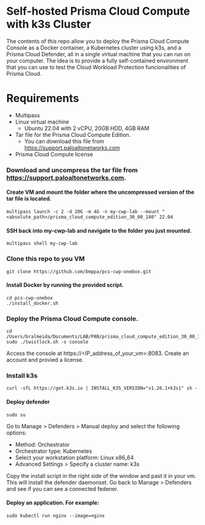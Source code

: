 # Self-hosted Prisma Cloud Compute with k3s Cluster
The contents of this repo allow you to deploy the Prisma Cloud Compute Console as a Docker container, a Kubernetes cluster using k3s, and a Prisma Cloud Defender, all in a single virtual machine that you can run on your computer. The idea is to provide a fully self-contained environment that you can use to test the Cloud Workload Protection funcionalities of Prisma Cloud.

# Requirements
- Multipass
- Linux virtual machine
  - Ubuntu 22.04 with 2 vCPU, 20GB HDD, 4GB RAM
- Tar file for the Prisma Cloud Compute Edition.
  - You can download this file from https://support.paloaltonetworks.com
- Prisma Cloud Compute license

### Download and uncompress the tar file from https://support.paloaltonetworks.com.

#### Create VM and mount the folder where the uncompressed version of the tar file is located.

```
multipass launch -c 2 -d 20G -m 4G -n my-cwp-lab --mount "<absolute_path>/prisma_cloud_compute_edition_30_00_140" 22.04
```

#### SSH back into my-cwp-lab and navigate to the folder you just mounted.

```
multipass shell my-cwp-lab
```

### Clone this repo to you VM

```
git clone https://github.com/bmppa/pcs-cwp-onebox.git
```

#### Install Docker by running the provided script.

```
cd pcs-cwp-onebox
./install_docker.sh
```

### Deploy the Prisma Cloud Compute console.

```
cd /Users/bralmeida/Documents/LAB/PAN/prisma_cloud_compute_edition_30_00_140/
sudo ./twistlock.sh -s console
```

Access the console at https://<IP_address_of_your_vm>:8083. Create an account and provied a license.

### Install k3s

```
curl -sfL https://get.k3s.io | INSTALL_K3S_VERSION="v1.26.1+k3s1" sh -
```

#### Deploy defender

```
sudo su
```

Go to Manage > Defenders > Manual deploy and select the following options:
- Method: Orchestrator
- Orchestrator type: Kubernetes
- Select your workstation platform: Linux x86_64
- Advanced Settings > Specify a cluster name: k3s

Copy the install script in the right side of the window and past it in your vm. This will install the defender daemonset. Go back to Manage > Defenders and see if you can see a connected fedener.

#### Deploy an application. For example:

```
sudo kubectl run nginx --image=nginx
```

